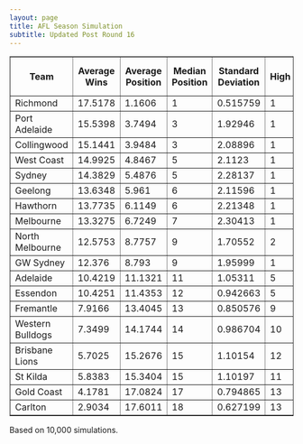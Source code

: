 ```yaml
---
layout: page
title: AFL Season Simulation
subtitle: Updated Post Round 16
---
```

<table border="1" class="dataframe">   <thead>     <tr style="text-align: center;">       <th>Team</th>       <th>Average Wins</th>       <th>Average Position</th>       <th>Median Position</th>       <th>Standard Deviation</th>       <th>High</th>       <th>Low</th>       <th>Finals Prob</th>       <th>Top 4 Prob</th>       <th>Minor Premier Prob</th>       <th>Bottom 4 Prob</th>       <th>Wooden Spoon Prob</th>       <th>Premiership Prob</th>     </tr>   </thead>   <tbody>     <tr>       <td>Richmond</td>       <td>17.5178</td>       <td>1.1606</td>       <td>1</td>       <td>0.515759</td>       <td>1</td>       <td>8</td>       <td>100</td>       <td>99.69</td>       <td>88.28</td>       <td>0</td>       <td>0</td>       <td>48.98</td>     </tr>     <tr>       <td>Port Adelaide</td>       <td>15.5398</td>       <td>3.7494</td>       <td>3</td>       <td>1.92946</td>       <td>1</td>       <td>12</td>       <td>98.06</td>       <td>70.02</td>       <td>4.58</td>       <td>0</td>       <td>0</td>       <td>11.77</td>     </tr>     <tr>       <td>Collingwood</td>       <td>15.1441</td>       <td>3.9484</td>       <td>3</td>       <td>2.08896</td>       <td>1</td>       <td>11</td>       <td>96.63</td>       <td>66.06</td>       <td>4.46</td>       <td>0</td>       <td>0</td>       <td>11.69</td>     </tr>     <tr>       <td>West Coast</td>       <td>14.9925</td>       <td>4.8467</td>       <td>5</td>       <td>2.1123</td>       <td>1</td>       <td>12</td>       <td>94.66</td>       <td>47.1</td>       <td>1.88</td>       <td>0</td>       <td>0</td>       <td>3.74</td>     </tr>     <tr>       <td>Sydney</td>       <td>14.3829</td>       <td>5.4876</td>       <td>5</td>       <td>2.28137</td>       <td>1</td>       <td>12</td>       <td>88.99</td>       <td>37.72</td>       <td>0.54</td>       <td>0</td>       <td>0</td>       <td>5.09</td>     </tr>     <tr>       <td>Geelong</td>       <td>13.6348</td>       <td>5.961</td>       <td>6</td>       <td>2.11596</td>       <td>1</td>       <td>13</td>       <td>87.04</td>       <td>27.32</td>       <td>0.11</td>       <td>0</td>       <td>0</td>       <td>5.65</td>     </tr>     <tr>       <td>Hawthorn</td>       <td>13.7735</td>       <td>6.1149</td>       <td>6</td>       <td>2.21348</td>       <td>1</td>       <td>13</td>       <td>84.78</td>       <td>26.81</td>       <td>0.09</td>       <td>0</td>       <td>0</td>       <td>6.25</td>     </tr>     <tr>       <td>Melbourne</td>       <td>13.3275</td>       <td>6.7249</td>       <td>7</td>       <td>2.30413</td>       <td>1</td>       <td>13</td>       <td>74.88</td>       <td>19.47</td>       <td>0.05</td>       <td>0</td>       <td>0</td>       <td>5.08</td>     </tr>     <tr>       <td>North Melbourne</td>       <td>12.5753</td>       <td>8.7757</td>       <td>9</td>       <td>1.70552</td>       <td>2</td>       <td>13</td>       <td>34.42</td>       <td>2.58</td>       <td>0</td>       <td>0</td>       <td>0</td>       <td>0.56</td>     </tr>     <tr>       <td>GW Sydney</td>       <td>12.376</td>       <td>8.793</td>       <td>9</td>       <td>1.95999</td>       <td>1</td>       <td>14</td>       <td>37.1</td>       <td>3.23</td>       <td>0.01</td>       <td>0</td>       <td>0</td>       <td>1.18</td>     </tr>     <tr>       <td>Adelaide</td>       <td>10.4219</td>       <td>11.1321</td>       <td>11</td>       <td>1.05311</td>       <td>5</td>       <td>16</td>       <td>2.19</td>       <td>0</td>       <td>0</td>       <td>0.06</td>       <td>0</td>       <td>0</td>     </tr>     <tr>       <td>Essendon</td>       <td>10.4251</td>       <td>11.4353</td>       <td>12</td>       <td>0.942663</td>       <td>5</td>       <td>15</td>       <td>1.25</td>       <td>0</td>       <td>0</td>       <td>0.02</td>       <td>0</td>       <td>0.01</td>     </tr>     <tr>       <td>Fremantle</td>       <td>7.9166</td>       <td>13.4045</td>       <td>13</td>       <td>0.850576</td>       <td>9</td>       <td>17</td>       <td>0</td>       <td>0</td>       <td>0</td>       <td>10.59</td>       <td>0</td>       <td>0</td>     </tr>     <tr>       <td>Western Bulldogs</td>       <td>7.3499</td>       <td>14.1744</td>       <td>14</td>       <td>0.986704</td>       <td>10</td>       <td>17</td>       <td>0</td>       <td>0</td>       <td>0</td>       <td>32.73</td>       <td>0</td>       <td>0</td>     </tr>     <tr>       <td>Brisbane Lions</td>       <td>5.7025</td>       <td>15.2676</td>       <td>15</td>       <td>1.10154</td>       <td>12</td>       <td>18</td>       <td>0</td>       <td>0</td>       <td>0</td>       <td>77.14</td>       <td>0.89</td>       <td>0</td>     </tr>     <tr>       <td>St Kilda</td>       <td>5.8383</td>       <td>15.3404</td>       <td>15</td>       <td>1.10197</td>       <td>11</td>       <td>18</td>       <td>0</td>       <td>0</td>       <td>0</td>       <td>79.87</td>       <td>1.7</td>       <td>0</td>     </tr>     <tr>       <td>Gold Coast</td>       <td>4.1781</td>       <td>17.0824</td>       <td>17</td>       <td>0.794865</td>       <td>13</td>       <td>18</td>       <td>0</td>       <td>0</td>       <td>0</td>       <td>99.69</td>       <td>30.83</td>       <td>0</td>     </tr>     <tr>       <td>Carlton</td>       <td>2.9034</td>       <td>17.6011</td>       <td>18</td>       <td>0.627199</td>       <td>13</td>       <td>18</td>       <td>0</td>       <td>0</td>       <td>0</td>       <td>99.9</td>       <td>66.58</td>       <td>0</td>     </tr>   </tbody> </table>
<p>Based on 10,000 simulations.</p>

